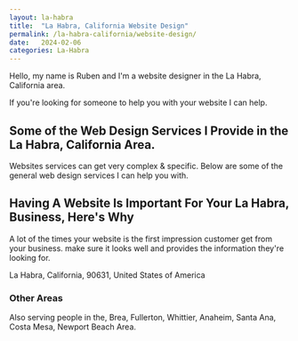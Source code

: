 ```yaml
---
layout: la-habra
title:  "La Habra, California Website Design"
permalink: /la-habra-california/website-design/
date:   2024-02-06
categories: La-Habra
---
```


Hello, my name is Ruben and I'm a website designer in the La Habra, California area.

If you're looking for someone to help you with your website I can help.

## Some of the Web Design Services I Provide in the La Habra, California Area.
Websites services can get very complex & specific.  Below are some of the general web design services I can help you with.

## Having A Website Is Important For Your La Habra, Business, Here's Why
A lot of the times your website is the first impression customer get from your business. make sure it looks well and provides the information they're looking for.

La Habra, California, 90631, United States of America

### Other Areas
Also serving people in the, Brea, Fullerton, Whittier, Anaheim, Santa Ana, Costa Mesa, Newport Beach Area.